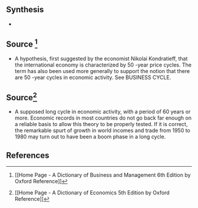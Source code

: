 ## Synthesis
- 
## Source [^1]
- A hypothesis, first suggested by the economist Nikolai Kondratieff, that the international economy is characterized by 50 -year price cycles. The term has also been used more generally to support the notion that there are 50 -year cycles in economic activity. See BUSINESS CYCLE.
## Source[^2]
- A supposed long cycle in economic activity, with a period of 60 years or more. Economic records in most countries do not go back far enough on a reliable basis to allow this theory to be properly tested. If it is correct, the remarkable spurt of growth in world incomes and trade from 1950 to 1980 may turn out to have been a boom phase in a long cycle.
## References

[^1]: [[Home Page - A Dictionary of Business and Management 6th Edition by Oxford Reference]]
[^2]: [[Home Page - A Dictionary of Economics 5th Edition by Oxford Reference]]